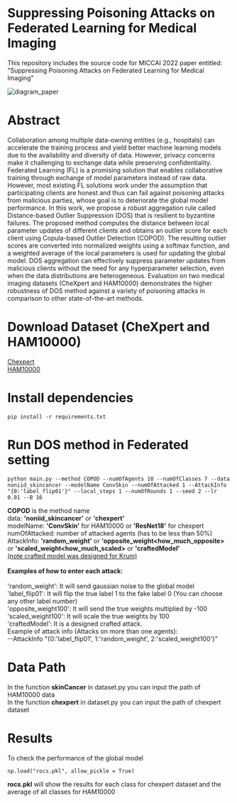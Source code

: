 # Suppressing Poisoning Attacks on Federated Learning for Medical Imaging
This repository includes the source code for MICCAI 2022 paper entitled: "Suppressing Poisoning Attacks on Federated Learning for Medical Imaging"


![diagram_paper](https://user-images.githubusercontent.com/50732592/175290166-63212932-10d3-4d8b-815a-0d35ea8c3078.png)
# Abstract 
Collaboration among multiple data-owning entities (e.g., hospitals) can accelerate the training process and yield better machine learning models due to the availability and diversity of data. However, privacy concerns make it challenging to exchange data while preserving confidentiality. Federated Learning (FL) is a promising solution that enables collaborative training through exchange of model parameters instead of raw data. However, most existing FL solutions work under the assumption that participating clients are honest and thus can fail against poisoning attacks from malicious parties, whose goal is to deteriorate the global model performance. In this work, we propose a robust aggregation rule called Distance-based Outlier Suppression (DOS) that is resilient to byzantine failures. The proposed method computes the distance between local parameter updates of different clients and obtains an outlier score for each client using Copula-based Outlier Detection (COPOD). The resulting outlier scores are converted into normalized weights using a softmax function, and a weighted average of the local parameters is used for updating the global model. DOS aggregation can effectively suppress parameter updates from malicious clients without the need for any hyperparameter selection, even when the data distributions are heterogeneous. Evaluation on two medical imaging datasets (CheXpert and HAM10000) demonstrates the higher robustness of DOS method against a variety of poisoning attacks in comparison to other state-of-the-art methods.
# Download Dataset (CheXpert and HAM10000)
[Chexpert](https://stanfordmlgroup.github.io/competitions/chexpert/) <br />
[HAM10000](https://www.kaggle.com/kmader/skin-cancer-mnist-ham10000)

# Install dependencies
```
pip install -r requirements.txt
```

# Run DOS method in Federated setting 
```
python main.py --method COPOD --numOfAgents 10 --numOfClasses 7 --data noniid_skincancer --modelName ConvSkin --numOfAttacked 1 --AttackInfo "{0:'label_flip01'}" --local_steps 1 --numOfRounds 1 --seed 2 --lr 0.01 --B 16
```
**COPOD** is the method name <br />
data: **'noniid_skincancer'** or **'chexpert'** <br />
modelName: **'ConvSkin'** for HAM10000 or **'ResNet18'** for chexpert <br />
numOfAttacked: number of attacked agents (has to be less than 50%) <br /> 
AttackInfo: **'random_weight'** or **'opposite_weight<how_much_opposite>** or **'scaled_weight<how_much_scaled>** or **'craftedModel'** <br /> 
<u>(note crafted model was designed for Krum)</u> <br />  
**Examples of how to enter each attack:** <br />   
'random_weight': It will send gaussian noise to the global model <br /> 
'label_flip01': It will flip the true label 1 to the fake label 0 (You can choose any other label number) <br /> 
'opposite_weight100': It will send the true weights multiplied by -100 <br /> 
'scaled_weight100': It will scale the true weights by 100 <br /> 
'craftedModel': It is a designed crafted attack.  <br /> 
Example of attack info (Attacks on more than one agents): <br /> 
--AttackInfo "{0:'label_flip01', 1:'random_weight', 2:'scaled_weight100'}"

# Data Path
In the function **skinCancer** in dataset.py you can input the path of HAM10000 data <br /> 
In the function **chexpert** in dataset.py you can input the path of chexpert dataset

# Results
To check the performance of the global model 
```
np.load("rocs.pkl", allow_pickle = True) 
```
**rocs.pkl** will show the results for each class for chexpert dataset and the average of all classes for HAM10000

